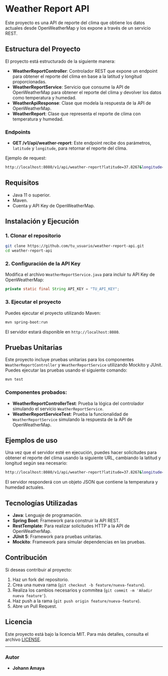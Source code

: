 # Weather Report API

Este proyecto es una API de reporte del clima que obtiene los datos actuales desde OpenWeatherMap y los expone a través de un servicio REST.

## Estructura del Proyecto

El proyecto está estructurado de la siguiente manera:

- **WeatherReportController**: Controlador REST que expone un endpoint para obtener el reporte del clima en base a la latitud y longitud proporcionadas.
- **WeatherReportService**: Servicio que consume la API de OpenWeatherMap para obtener el reporte del clima y devolver los datos como temperatura y humedad.
- **WeatherApiResponse**: Clase que modela la respuesta de la API de OpenWeatherMap.
- **WeatherReport**: Clase que representa el reporte de clima con temperatura y humedad.

### Endpoints

- **GET /v1/api/weather-report**: Este endpoint recibe dos parámetros, `latitude` y `longitude`, para retornar el reporte del clima.

Ejemplo de request:

```bash
http://localhost:8080/v1/api/weather-report?latitude=37.8267&longitude=-122.4233
```

## Requisitos

- Java 11 o superior.
- Maven.
- Cuenta y API Key de OpenWeatherMap.

## Instalación y Ejecución

### 1. Clonar el repositorio

```bash
git clone https://github.com/tu_usuario/weather-report-api.git
cd weather-report-api
```

### 2. Configuración de la API Key

Modifica el archivo `WeatherReportService.java` para incluir tu API Key de OpenWeatherMap:

```java
private static final String API_KEY = "TU_API_KEY";
```

### 3. Ejecutar el proyecto

Puedes ejecutar el proyecto utilizando Maven:

```bash
mvn spring-boot:run
```

El servidor estará disponible en `http://localhost:8080`.

## Pruebas Unitarias

Este proyecto incluye pruebas unitarias para los componentes `WeatherReportController` y `WeatherReportService` utilizando Mockito y JUnit. Puedes ejecutar las pruebas usando el siguiente comando:

```bash
mvn test
```

### Componentes probados:

- **WeatherReportControllerTest**: Prueba la lógica del controlador simulando el servicio `WeatherReportService`.
- **WeatherReportServiceTest**: Prueba la funcionalidad de `WeatherReportService` simulando la respuesta de la API de OpenWeatherMap.

## Ejemplos de uso

Una vez que el servidor esté en ejecución, puedes hacer solicitudes para obtener el reporte del clima usando la siguiente URL, cambiando la latitud y longitud según sea necesario:

```bash
http://localhost:8080/v1/api/weather-report?latitude=37.8267&longitude=-122.4233
```

El servidor responderá con un objeto JSON que contiene la temperatura y humedad actuales.

## Tecnologías Utilizadas

- **Java**: Lenguaje de programación.
- **Spring Boot**: Framework para construir la API REST.
- **RestTemplate**: Para realizar solicitudes HTTP a la API de OpenWeatherMap.
- **JUnit 5**: Framework para pruebas unitarias.
- **Mockito**: Framework para simular dependencias en las pruebas.

## Contribución

Si deseas contribuir al proyecto:

1. Haz un fork del repositorio.
2. Crea una nueva rama (`git checkout -b feature/nueva-feature`).
3. Realiza los cambios necesarios y commitea (`git commit -m 'Añadir nueva feature'`).
4. Haz push a la rama (`git push origin feature/nueva-feature`).
5. Abre un Pull Request.

## Licencia

Este proyecto está bajo la licencia MIT. Para más detalles, consulta el archivo [LICENSE](LICENSE).

---

### Autor

- **Johann Amaya**



